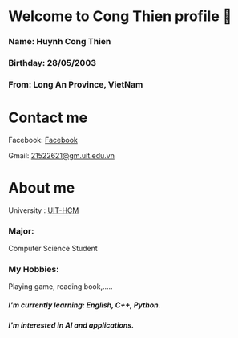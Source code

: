 ### <h1>Welcome to Cong Thien profile 👋 </h1>

<p> <h3> <b> Name: </b> Huynh Cong Thien </h3></p>
<p> <h3> <b> Birthday: </b> 28/05/2003 </h3></p>
<p> <h3> <b> From: </b> Long An Province, VietNam </h3></p>
<p> <h1> Contact me </h1> </p>
<p> Facebook: <a href = "https://www.facebook.com/profile.php?id=100011703815150" > Facebook </a></p>
<p> Gmail: <a href = "https://mail.google.com/mail/u/1/#inbox"> 21522621@gm.uit.edu.vn </a> </p>
<p> <h1> About me </h1></p>
<p> University : <a href ="https://en.uit.edu.vn/"> UIT-HCM </a> </p>
<p> <h3> <b> Major: </b> </h3> Computer Science Student </p> 
<p> <h3> <b> My Hobbies: </b> </h3> Playing game, reading book,.....</p>
<p> <h5> I'm currently learning: English, C++, Python. </h5></p>
<p> <h5> I'm interested in AI and applications. </h5> </p>
